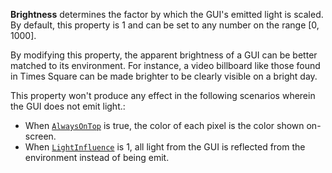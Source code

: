 **Brightness** determines the factor by which the GUI's emitted light is
scaled. By default, this property is 1 and can be set to any number on the
range [0, 1000].

By modifying this property, the apparent brightness of a GUI can be better
matched to its environment. For instance, a video billboard like those
found in Times Square can be made brighter to be clearly visible on a
bright day.

This property won't produce any effect in the following scenarios wherein
the GUI does not emit light.:

- When [`AlwaysOnTop`](https://create.roblox.com/docs/reference/engine/classes/SurfaceGui#AlwaysOnTop) is true, the color of
each pixel is the color shown on-screen.
- When [`LightInfluence`](https://create.roblox.com/docs/reference/engine/classes/SurfaceGui#LightInfluence) is 1, all light
from the GUI is reflected from the environment instead of being emit.